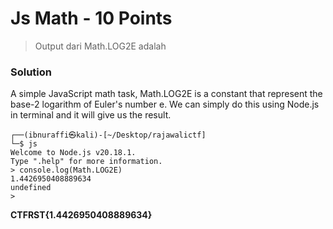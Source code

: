 # Js Math - 10 Points
> Output dari Math.LOG2E adalah
### Solution
A simple JavaScript math task, Math.LOG2E is a constant that represent the base-2 logarithm of Euler's number e. We can simply do this using Node.js in terminal and it will give us the result.
```
┌──(ibnuraffi㉿kali)-[~/Desktop/rajawalictf]
└─$ js
Welcome to Node.js v20.18.1.
Type ".help" for more information.
> console.log(Math.LOG2E)
1.4426950408889634
undefined
> 
```
**CTFRST{1.4426950408889634}**

